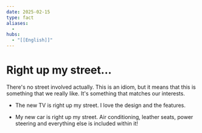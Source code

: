```yaml
---
date: 2025-02-15
type: fact
aliases:
  -
hubs:
  - "[[English]]"
---
```


# Right up my street...

There's no street involved actually. This is an idiom, but it means that this is something that we really like. It's something that matches our interests.

- The new TV is right up my street. I love the design and the features.

- My new car is right up my street. Air conditioning, leather seats, power steering and everything else is included within it!

